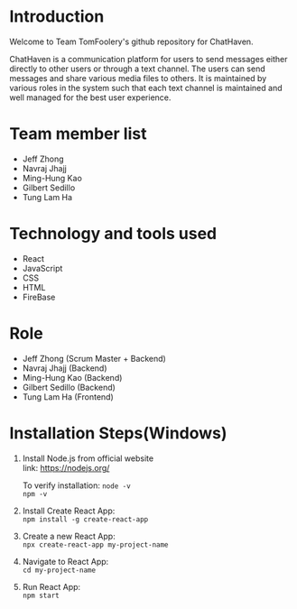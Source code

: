 # Introduction

Welcome to Team TomFoolery's github repository for ChatHaven.

ChatHaven is a communication platform for users to send messages either directly to other users or through a text channel. The users can send messages and share various media files to others. It is maintained by various roles in the system such that each text channel is maintained and well managed for the best user experience.

# Team member list

- Jeff Zhong
- Navraj Jhajj
- Ming-Hung Kao
- Gilbert Sedillo
- Tung Lam Ha

# Technology and tools used

- React
- JavaScript
- CSS
- HTML
- FireBase

# Role <br/>

- Jeff Zhong (Scrum Master + Backend)<br/>
- Navraj Jhajj (Backend)<br/>
- Ming-Hung Kao (Backend)<br/>
- Gilbert Sedillo (Backend)<br/>
- Tung Lam Ha (Frontend)<br/>

# Installation Steps(Windows)

1. Install Node.js from official website<br/>
   link: https://nodejs.org/ <br/>

   To verify installation: 
   `node -v`<br/>
   `npm -v`<br/>

2.  Install Create React App:<br/>
    `npm install -g create-react-app`<br/>

3. Create a new React App:<br/>
    `npx create-react-app my-project-name`<br/>

4.  Navigate to React App:<br/>
    `cd my-project-name`<br/>

5. Run React App:<br/>
    `npm start`<br/>
